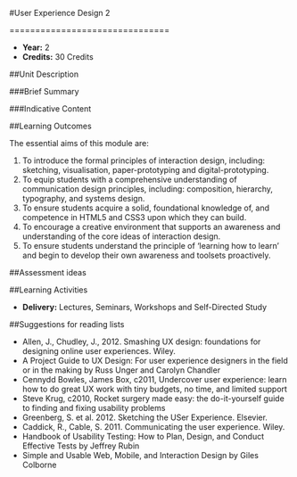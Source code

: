 #User Experience Design 2
<!-- Temporary title -->
===============================

+ __Year:__ 2
+ __Credits:__ 30 Credits


##Unit Description

###Brief Summary

<!-- 140 characters -->



###Indicative Content



##Learning Outcomes

The essential aims of this module are:

1. To introduce the formal principles of interaction design, including: sketching, visualisation, paper-prototyping and digital-prototyping.
1. To equip students with a comprehensive understanding of communication design principles, including: composition, hierarchy, typography, and systems design.
1. To ensure students acquire a solid, foundational knowledge of, and competence in HTML5 and CSS3 upon which they can build.
1. To encourage a creative environment that supports an awareness and understanding of the core ideas of interaction design.
1. To ensure students understand the principle of ‘learning how to learn’ and begin to develop their own awareness and toolsets proactively.


##Assessment ideas



##Learning Activities

+ __Delivery:__ Lectures, Seminars, Workshops and Self-Directed Study

##Suggestions for reading lists


+ Allen, J., Chudley, J., 2012. Smashing UX design: foundations for designing online user experiences. Wiley. 
+ A Project Guide to UX Design: For user experience designers in the field or in the making by Russ Unger and Carolyn Chandler
+ Cennydd Bowles, James Box, c2011, Undercover user experience: learn how to do great UX work with tiny budgets, no time, and limited support
+ Steve Krug, c2010, Rocket surgery made easy: the do-it-yourself guide to finding and fixing usability problems 
+ Greenberg, S. et al. 2012. Sketching the USer Experience. Elsevier.
+ Caddick, R., Cable, S. 2011. Communicating the user experience. Wiley.
+ Handbook of Usability Testing: How to Plan, Design, and Conduct Effective Tests by Jeffrey Rubin
+ Simple and Usable Web, Mobile, and Interaction Design by Giles Colborne


<!--

Notes

-->



